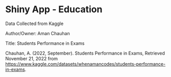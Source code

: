 # Shiny App - Education

Data Collected from Kaggle

Author/Owner: Aman Chauhan

Title: Students Performance in Exams

Chauhan, A. (2022, September). Students Performance in Exams, Retrieved November 21, 2022 from https://www.kaggle.com/datasets/whenamancodes/students-performance-in-exams.
